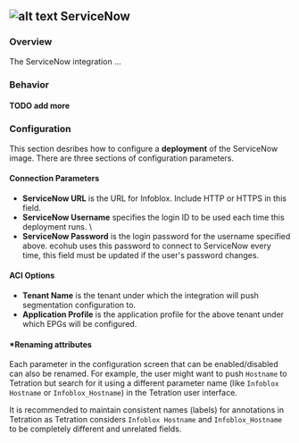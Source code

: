 ## ![alt text](https://raw.githubusercontent.com/ciscoecosystem/Scratch/max-test/ecoScripts/service_now/icon.png "Logo") ServiceNow

### Overview
The ServiceNow integration ...

### Behavior

#### TODO add more

### Configuration

This section desribes how to configure a **deployment** of the ServiceNow image. There are three sections of configuration parameters.

#### Connection Parameters

- **ServiceNow URL** is the URL for Infoblox. Include HTTP or HTTPS in this field.
- **ServiceNow Username** specifies the login ID to be used each time this deployment runs. \
- **ServiceNow Password** is the login password for the username specified above. ecohub uses this password to connect to ServiceNow every time, this field must be updated if the user's password changes.

#### ACI Options

- **Tenant Name** is the tenant under which the integration will push segmentation configuration to.
- **Application Profile** is the application profile for the above tenant under which EPGs will be configured.

#### *Renaming attributes

Each parameter in the configuration screen that can be enabled/disabled can also be renamed. For example, the user might want to push `Hostname` to Tetration but search for it using a different parameter name (like `Infoblox Hostname` or `Infoblox_Hostname`) in the Tetration user interface.

It is recommended to maintain consistent names (labels) for annotations in Tetration as Tetration considers `Infoblox Hostname` and `Infoblox_Hostname` to be completely different and unrelated fields.
